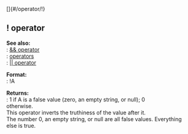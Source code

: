 []{#/operator/!}    
## ! operator    
**See also:**    
:   [&& operator](/ref/operator/&&.md)    
:   [operators](/ref/operator.md)    
:   [\|\| operator](/ref/operator/%7C%7C.md)    
<!-- -->    
**Format:**    
:   !A    
<!-- -->    
**Returns:**    
:   1 if A is a false value (zero, an empty string, or null); 0    
    otherwise.    
This operator inverts the truthiness of the value after it.    
The number 0, an empty string, or null are all false values. Everything    
else is true.  